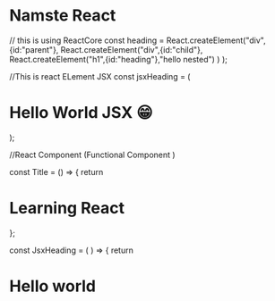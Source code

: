 # Namste React

// this is using ReactCore
const heading = React.createElement("div",{id:"parent"},
React.createElement("div",{id:"child"},
React.createElement("h1",{id:"heading"},"hello nested")
)
);

//This is react ELement JSX
const jsxHeading = (<h1 id="heading"> Hello World JSX 😁 </h1>);

//React Component (Functional Component )

const Title = () => {
return <h1 id="heading">Learning React</h1>
};

const JsxHeading = ( ) => {
return<div>

<h1 id="heading">Hello world</h1>
<Title/> {/_ // puting react Component in react Component _/}
{jsxHeading} {/_ puting react ELement in react Component _/}

  </div> 
};

<!-- Requirements  -->

/\*\*
Header

- logo
- Nav Items
  Body
- Search Bar
- Cards container
  - Restaurant Cards
    -Image
    -Restaurant Name
    -Rating
    Footer
    -copy right
    -Links
- Address \*

<!--
To obtimize our APP performance : break down our app into chunk
APP chunking
code spliter
dynamic loading
lazy loading -->
